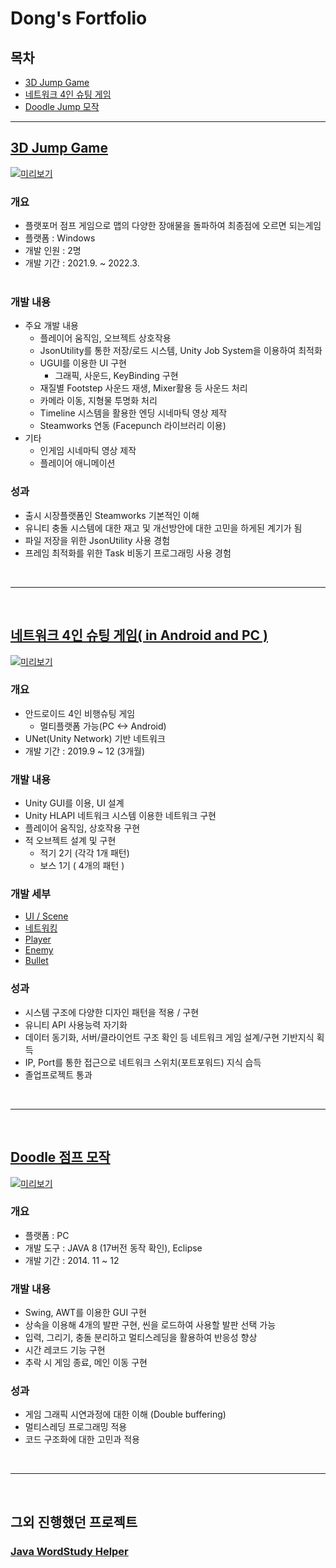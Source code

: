 # Dong's Fortfolio

## 목차
- [3D Jump Game](#3d-jump-game)
- [네트워크 4인 슈팅 게임](#네트워크-4인-슈팅-게임-in-android-and-pc)
- [Doodle Jump 모작](#doodle-점프-모작)
  
---


## [3D Jump Game](https://github.com/shehdrbs123/Dongs-Portfolio/tree/main/UnityProject/Slippery%20Man)

[![미리보기](UnityProject/Jump.gif)](https://github.com/shehdrbs123/Dongs-Portfolio/tree/main/UnityProject/Slippery%20Man)
### 개요 
- 플랫포머 점프 게임으로 맵의 다양한 장애물을 돌파하여 최종점에 오르면 되는게임
- 플랫폼 : Windows
- 개발 인원 : 2명
- 개발 기간 : 2021.9. ~ 2022.3.
<br><br>

### 개발 내용
- 주요 개발 내용
  - 플레이어 움직임, 오브젝트 상호작용
  - JsonUtility를 통한 저장/로드 시스템, Unity Job System을 이용하여 최적화
  - UGUI를 이용한 UI 구현
    - 그래픽, 사운드, KeyBinding 구현
  - 재질별 Footstep 사운드 재생, Mixer활용 등 사운드 처리
  - 카메라 이동, 지형물 투명화 처리
  - Timeline 시스템을 활용한 엔딩 시네마틱 영상 제작
  - Steamworks 연동 (Facepunch 라이브러리 이용)
- 기타 
  - 인게임 시네마틱 영상 제작
  - 플레이어 애니메이션

### 성과
- 출시 시장플랫폼인 Steamworks 기본적인 이해
- 유니티 충돌 시스템에 대한 재고 및 개선방안에 대한 고민을 하게된 계기가 됨
- 파일 저장을 위한 JsonUtility 사용 경험
- 프레임 최적화를 위한 Task 비동기 프로그래밍 사용 경험

<!-- 유니티의 UnityEditor 라이브러리 사용 경험 -->

<br>

---

<br>

## [네트워크 4인 슈팅 게임( in Android and PC )](https://github.com/shehdrbs123/Dongs-Portfolio/tree/main/UnityProject/NetworkShooting)

[![미리보기](UnityProject/NetworkShooting.gif)](https://github.com/shehdrbs123/Dongs-Portfolio/tree/main/UnityProject/NetworkShooting)
<!--## [포트폴리오 영상 링크](https://youtu.be/9qI8dbMiV2M)-->

### 개요 
- 안드로이드 4인 비행슈팅 게임
  - 멀티플랫폼 가능(PC <-> Android)
- UNet(Unity Network) 기반 네트워크
- 개발 기간 : 2019.9 ~ 12 (3개월)

### 개발 내용
- Unity GUI를 이용, UI 설계
- Unity HLAPI 네트워크 시스템 이용한 네트워크 구현
- 플레이어 움직임, 상호작용 구현
- 적 오브젝트 설계 및 구현
  - 적기 2기 (각각 1개 패턴)
  - 보스 1기 ( 4개의 패턴 )
  
### 개발 세부
 - [UI / Scene](https://github.com/shehdrbs123/Dongs-Portfolio/tree/main/UnityProject/NetworkShooting/Description/UI%2C%20Scene)
 - [네트워킹](https://github.com/shehdrbs123/Dongs-Portfolio/tree/main/UnityProject/NetworkShooting/Description/Networking)
 - [Player](https://github.com/shehdrbs123/Dongs-Portfolio/tree/main/UnityProject/NetworkShooting/Description/Player)
 - [Enemy](https://github.com/shehdrbs123/Dongs-Portfolio/tree/main/UnityProject/NetworkShooting/Description/Enemy)
 - [Bullet](https://github.com/shehdrbs123/Dongs-Portfolio/tree/main/UnityProject/NetworkShooting/Description/Bullet)

### 성과
- 시스템 구조에 다양한 디자인 패턴을 적용 / 구현
- 유니티 API 사용능력 자기화
- 데이터 동기화, 서버/클라이언트 구조 확인 등 네트워크 게임 설계/구현 기반지식 획득
- IP, Port를 통한 접근으로 네트워크 스위치(포트포워드) 지식 습득
- 졸업프로젝트 통과


<br>

---

<br>

## [Doodle 점프 모작](https://github.com/shehdrbs123/Dongs-Portfolio/tree/main/JavaProject/Jumping%20Higher)
  
  [![미리보기](JavaProject/Jumping.gif)](https://github.com/shehdrbs123/Dongs-Portfolio/tree/main/JavaProject/Jumping%20Higher)

### 개요
- 플랫폼 : PC
- 개발 도구 : JAVA 8 (17버전 동작 확인), Eclipse
- 개발 기간 : 2014. 11 ~ 12

### 개발 내용 
  - Swing, AWT를 이용한 GUI 구현
  - 상속을 이용해 4개의 발판 구현, 씬을 로드하여 사용할 발판 선택 가능
  - 입력, 그리기, 충돌 분리하고 멀티스레딩을 활용하여 반응성 향상
  - 시간 레코드 기능 구현
  - 추락 시 게임 종료, 메인 이동 구현

### 성과
  - 게임 그래픽 시연과정에 대한 이해 (Double buffering)
  - 멀티스레딩 프로그래밍 적용
  - 코드 구조화에 대한 고민과 적용


<br>

---

<br>

## 그외 진행했던 프로젝트
### [Java WordStudy Helper](./JavaProject/EnglishStudy/)